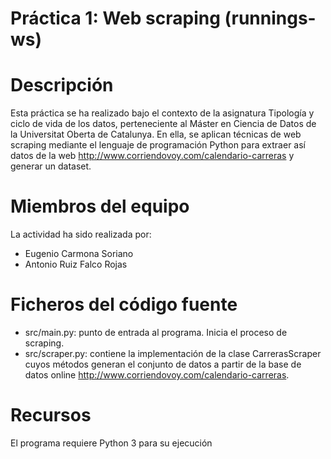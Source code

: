 # Práctica 1: Web scraping (runnings-ws)


# Descripción

Esta práctica se ha realizado bajo el contexto de la asignatura Tipología y ciclo de vida de los datos, perteneciente al Máster en Ciencia de Datos de la Universitat Oberta de Catalunya. En ella, se aplican técnicas de web scraping mediante el lenguaje de programación Python para extraer así datos de la web http://www.corriendovoy.com/calendario-carreras y generar un dataset.

# Miembros del equipo

La actividad ha sido realizada por:
- Eugenio Carmona Soriano
- Antonio Ruiz Falco Rojas

# Ficheros del código fuente

- src/main.py: punto de entrada al programa. Inicia el proceso de scraping.
- src/scraper.py: contiene la implementación de la clase CarrerasScraper cuyos métodos generan el conjunto de datos a partir de la base de datos online http://www.corriendovoy.com/calendario-carreras.

# Recursos

El programa requiere Python 3 para su ejecución
